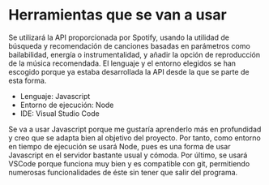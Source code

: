 # Herramientas que se van a usar
Se utilizará la API proporcionada por Spotify, usando la utilidad de búsqueda y recomendación de canciones basadas en parámetros como bailabilidad, energía o instrumentalidad, y añadir la opción de reproducción de la música recomendada. El lenguaje y el entorno  elegidos se han escogido porque ya estaba desarrollada la API desde la que se parte de esta forma.

- Lenguaje: Javascript
- Entorno de ejecución: Node
- IDE: Visual Studio Code

Se va a usar Javascript porque me gustaría aprenderlo más en profundidad y creo que se adapta bien al objetivo del proyecto.
Por tanto, como entorno en tiempo de ejecución se usará Node, pues es una forma de usar Javascript en el servidor bastante usual y cómoda.
Por último, se usará VSCode porque funciona muy bien y es compatible con git, permitiendo numerosas funcionalidades de éste sin tener que salir del programa.